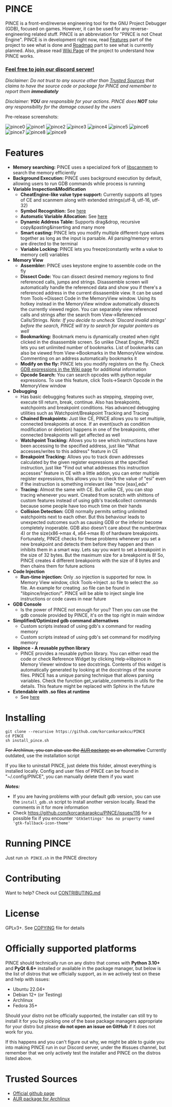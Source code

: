 # PINCE
<!---
TODO: Include build status with the title when test coverage increases and Travis is maintained
[![Build Status](https://travis-ci.org/korcankaraokcu/PINCE.svg?branch=master)](https://travis-ci.org/korcankaraokcu/PINCE)
-->
PINCE is a front-end/reverse engineering tool for the GNU Project Debugger (GDB), focused on games. However, it can be used for any reverse-engineering related stuff. PINCE is an abbreviation for "PINCE is not Cheat Engine". PINCE is in development right now, read [Features](#features) part of the project to see what is done and [Roadmap](CONTRIBUTING.md#roadmap) part to see what is currently planned. Also, please read [Wiki Page](https://github.com/korcankaraokcu/PINCE/wiki) of the project to understand how PINCE works.  

### [Feel free to join our discord server!](https://discord.gg/jVt3BzTSpz)  

*Disclaimer: Do not trust to any source other than [Trusted Sources](#trusted-sources) that claims to have the source code or package for PINCE and remember to report them **immediately***

*Disclaimer: **YOU** are responsible for your actions. PINCE does **NOT** take any responsibility for the damage caused by the users*

Pre-release screenshots:

![pince0](https://user-images.githubusercontent.com/5638719/219640001-b99f96a2-bffb-4b61-99a1-b187713897e2.png)
![pince1](https://user-images.githubusercontent.com/5638719/219640254-40152be1-8e97-4d26-a313-62a56b9fe1a5.png)
![pince2](https://user-images.githubusercontent.com/5638719/219706426-56c233f5-b047-4a8f-b090-ab439b98ef3a.png)
![pince3](https://user-images.githubusercontent.com/5638719/219640353-bb733c19-9ce7-4baf-81ce-4306c658fbe6.png)
![pince4](https://user-images.githubusercontent.com/5638719/219640370-a73c1796-8d2b-4d31-a63c-aa0b41f9f608.png)
![pince5](https://user-images.githubusercontent.com/5638719/219640384-62a384c8-cc32-45ef-b975-e310674302c2.png)
![pince6](https://user-images.githubusercontent.com/5638719/219640402-e03768b3-4e88-4c75-9d73-29dfbb69b3c0.png)
![pince7](https://user-images.githubusercontent.com/5638719/219640469-8b496c67-b074-4c9a-9890-9e52227cf75d.png)
![pince8](https://user-images.githubusercontent.com/5638719/219640488-61a8df17-405b-45ae-9b29-f9d214eb8571.png)
![pince9](https://user-images.githubusercontent.com/5638719/219640522-85cac1a9-e425-4b4f-abeb-a61104caa618.png)

# Features  
- **Memory searching:** PINCE uses a specialized fork of [libscanmem](https://github.com/brkzlr/scanmem-PINCE) to search the memory efficiently
- **Background Execution:** PINCE uses background execution by default, allowing users to run GDB commands while process is running
- **Variable Inspection&Modification**
  * **CheatEngine-like value type support:** Currently supports all types of CE and scanmem along with extended strings(utf-8, utf-16, utf-32)
  * **Symbol Recognition:** See [here](https://github.com/korcankaraokcu/PINCE/wiki/GDB-Expressions)
  * **Automatic Variable Allocation:** See [here](https://github.com/korcankaraokcu/PINCE/wiki/GDB-Expressions)
  * **Dynamic Address Table:** Supports drag&drop, recursive copy&pasting&inserting and many more
  * **Smart casting:** PINCE lets you modify multiple different-type values together as long as the input is parsable. All parsing/memory errors are directed to the terminal
  * **Variable Locking:** PINCE lets you freeze(constantly write a value to memory cell) variables
- **Memory View**
  * **Assembler:** PINCE uses keystone engine to assemble code on the fly
  * **Dissect Code:** You can dissect desired memory regions to find referenced calls, jumps and strings. Disassemble screen will automatically handle the referenced data and show you if there's a referenced address in the current dissasemble view. It can be used from Tools->Dissect Code in the MemoryView window. Using its hotkey instead in the MemoryView window automatically dissects the currently viewed region. You can separately view referenced calls and strings after the search from View->Referenced Calls/Strings. *Note: If you decide to uncheck 'Discard invalid strings' before the search, PINCE will try to search for regular pointers as well*
  * **Bookmarking:** Bookmark menu is dynamically created when right clicked in the disassemble screen. So unlike Cheat Engine, PINCE lets you set unlimited number of bookmarks. List of bookmarks can also be viewed from View->Bookmarks in the MemoryView window. Commenting on an address automatically bookmarks it
  * **Modify on the fly:** PINCE lets you modify registers on the fly. Check [GDB expressions in the Wiki page](https://github.com/korcankaraokcu/PINCE/wiki/GDB-Expressions) for additional information
  * **Opcode Search:** You can search opcodes with python regular expressions. To use this feature, click Tools->Search Opcode in the MemoryView window
- **Debugging**
  * Has basic debugging features such as stepping, stepping over, execute till return, break, continue. Also has breakpoints, watchpoints and breakpoint conditions. Has advanced debugging utilities such as Watchpoint/Breakpoint Tracking and Tracing
  * **Chained Breakpoints:** Just like CE, PINCE allows you to set multiple, connected breakpoints at once. If an event(such as condition modification or deletion) happens in one of the breakpoints, other connected breakpoints will get affected as well
  * **Watchpoint Tracking:** Allows you to see which instructions have been accessing to the specified address, just like "What accesses/writes to this address" feature in CE
  * **Breakpoint Tracking:** Allows you to track down addresses calculated by the given register expressions at the specified instruction, just like "Find out what addresses this instruction accesses" feature in CE with a little addon, you can enter multiple register expressions, this allows you to check the value of "esi" even if the instruction is something irrelevant like "mov [eax],edx"
  * **Tracing:** Almost the same with CE. But unlike CE, you can stop tracing whenever you want. Created from scratch with shittons of custom features instead of using gdb's trace&collect commands because some people have too much time on their hands
  * **Collision Detection:** GDB normally permits setting unlimited watchpoints next to each other. But this behaviour leads to unexpected outcomes such as causing GDB or the inferior become completely inoperable. GDB also doesn't care about the number(max 4) or the size(x86->max 4, x64->max 8) of hardware breakpoints. Fortunately, PINCE checks for these problems whenever you set a new breakpoint and detects them before they happen and then inhibits them in a smart way. Lets say you want to set a breakpoint in the size of 32 bytes. But the maximum size for a breakpoint is 8! So, PINCE creates 4 different breakpoints with the size of 8 bytes and then chains them for future actions
- **Code Injection**
  * **Run-time injection:** Only .so injection is supported for now. In Memory View window, click Tools->Inject .so file to select the .so file. An example for creating .so file can be found in "libpince/Injection/". PINCE will be able to inject single line instructions or code caves in near future
- **GDB Console**
  * Is the power of PINCE not enough for you? Then you can use the gdb console provided by PINCE, it's on the top right in main window
- **Simplified/Optimized gdb command alternatives**
  * Custom scripts instead of using gdb's x command for reading memory
  * Custom scripts instead of using gdb's set command for modifying memory
- **libpince - A reusable python library**
  * PINCE provides a reusable python library. You can either read the code or check Reference Widget by clicking Help->libpince in Memory Viewer window to see docstrings. Contents of this widget is automatically generated by looking at the docstrings of the source files. PINCE has a unique parsing technique that allows parsing variables. Check the function get_variable_comments in utils for the details. This feature might be replaced with Sphinx in the future
- **Extendable with .so files at runtime**
  * See [here](https://github.com/korcankaraokcu/PINCE/wiki/Extending-PINCE-with-.so-files)

# Installing
```
git clone --recursive https://github.com/korcankaraokcu/PINCE
cd PINCE
sh install_pince.sh
```
~~For Archlinux, you can also use the [AUR package](https://aur.archlinux.org/packages/pince-git/) as an alternative~~ Currently outdated, use the installation script

If you like to uninstall PINCE, just delete this folder, almost everything is installed locally. Config and user files of PINCE can be found in "~/.config/PINCE", you can manually delete them if you want

***Notes:***
- If you are having problems with your default gdb version, you can use the `install_gdb.sh` script to install another version locally. Read the comments in it for more information
- Check https://github.com/korcankaraokcu/PINCE/issues/116 for a possible fix if you encounter `'GtkSettings' has no property named 'gtk-fallback-icon-theme'`

# Running PINCE  
Just run ```sh PINCE.sh``` in the PINCE directory

# Contributing
Want to help? Check out [CONTRIBUTING.md](CONTRIBUTING.md)

# License
GPLv3+. See [COPYING](COPYING) file for details

# Officially supported platforms
PINCE should technically run on any distro that comes with **Python 3.10+** and **PyQt 6.6+** installed or available in the package manager, but below is the list of distros that we officially support, as in we actively test on these and help with issues:
- Ubuntu 22.04+
- Debian 12+ (or Testing)
- Archlinux
- Fedora 35+

Should your distro not be officially supported, the installer can still try to install it for you by picking one of the base package managers appropriate for your distro but please **do not open an issue on GitHub** if it does not work for you.

If this happens and you can't figure out why, we might be able to guide you into making PINCE run in our Discord server, under the #issues channel, but remember that we only actively test the installer and PINCE on the distros listed above.

# Trusted Sources
  * [Official github page](https://github.com/korcankaraokcu/PINCE)
  * [AUR package for Archlinux](https://aur.archlinux.org/packages/pince-git/)

